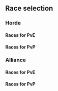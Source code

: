## Race selection

### Horde

#### Races for PvE

#### Races for PvP

### Alliance

#### Races for PvE

#### Races for PvP